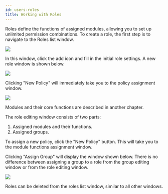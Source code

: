 ```yaml
---
id: users-roles
title: Working with Roles
---
```


Roles define the functions of assigned modules, allowing you to set up unlimited permission combinations. To create a role, the first step is to navigate to the Roles list window.

[![](https://livehelperchat.com/docimages/roles/roles.png)](https://livehelperchat.com/docimages/roles/roles.png)

In this window, click the add icon and fill in the initial role settings. A new role window is shown below.

[![](https://livehelperchat.com/docimages/roles/new-role.png)](https://livehelperchat.com/docimages/roles/new-role.png)

Clicking "New Policy" will immediately take you to the policy assignment window.

[![](https://livehelperchat.com/docimages/roles/role-assign-policy.png)](https://livehelperchat.com/docimages/roles/role-assign-policy.png)

Modules and their core functions are described in another chapter.

The role editing window consists of two parts:

1.  Assigned modules and their functions.
2.  Assigned groups.

To assign a new policy, click the "New Policy" button. This will take you to the module functions assignment window.

Clicking "Assign Group" will display the window shown below. There is no difference between assigning a group to a role from the group editing window or from the role editing window.

[![](https://livehelperchat.com/docimages/roles/role-assing-group.png)](https://livehelperchat.com/docimages/roles/role-assing-group.png)

Roles can be deleted from the roles list window, similar to all other windows.


